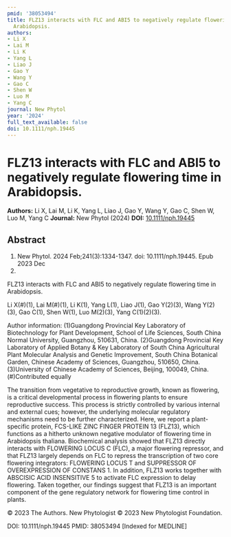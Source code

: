 ```yaml
---
pmid: '38053494'
title: FLZ13 interacts with FLC and ABI5 to negatively regulate flowering time in
  Arabidopsis.
authors:
- Li X
- Lai M
- Li K
- Yang L
- Liao J
- Gao Y
- Wang Y
- Gao C
- Shen W
- Luo M
- Yang C
journal: New Phytol
year: '2024'
full_text_available: false
doi: 10.1111/nph.19445
---
```


# FLZ13 interacts with FLC and ABI5 to negatively regulate flowering time in Arabidopsis.
**Authors:** Li X, Lai M, Li K, Yang L, Liao J, Gao Y, Wang Y, Gao C, Shen W, Luo M, Yang C
**Journal:** New Phytol (2024)
**DOI:** [10.1111/nph.19445](https://doi.org/10.1111/nph.19445)

## Abstract

1. New Phytol. 2024 Feb;241(3):1334-1347. doi: 10.1111/nph.19445. Epub 2023 Dec
6.

FLZ13 interacts with FLC and ABI5 to negatively regulate flowering time in 
Arabidopsis.

Li X(#)(1), Lai M(#)(1), Li K(1), Yang L(1), Liao J(1), Gao Y(2)(3), Wang 
Y(2)(3), Gao C(1), Shen W(1), Luo M(2)(3), Yang C(1)(2)(3).

Author information:
(1)Guangdong Provincial Key Laboratory of Biotechnology for Plant Development, 
School of Life Sciences, South China Normal University, Guangzhou, 510631, 
China.
(2)Guangdong Provincial Key Laboratory of Applied Botany & Key Laboratory of 
South China Agricultural Plant Molecular Analysis and Genetic Improvement, South 
China Botanical Garden, Chinese Academy of Sciences, Guangzhou, 510650, China.
(3)University of Chinese Academy of Sciences, Beijing, 100049, China.
(#)Contributed equally

The transition from vegetative to reproductive growth, known as flowering, is a 
critical developmental process in flowering plants to ensure reproductive 
success. This process is strictly controlled by various internal and external 
cues; however, the underlying molecular regulatory mechanisms need to be further 
characterized. Here, we report a plant-specific protein, FCS-LIKE ZINC FINGER 
PROTEIN 13 (FLZ13), which functions as a hitherto unknown negative modulator of 
flowering time in Arabidopsis thaliana. Biochemical analysis showed that FLZ13 
directly interacts with FLOWERING LOCUS C (FLC), a major flowering repressor, 
and that FLZ13 largely depends on FLC to repress the transcription of two core 
flowering integrators: FLOWERING LOCUS T and SUPPRESSOR OF OVEREXPRESSION OF 
CONSTANS 1. In addition, FLZ13 works together with ABSCISIC ACID INSENSITIVE 5 
to activate FLC expression to delay flowering. Taken together, our findings 
suggest that FLZ13 is an important component of the gene regulatory network for 
flowering time control in plants.

© 2023 The Authors. New Phytologist © 2023 New Phytologist Foundation.

DOI: 10.1111/nph.19445
PMID: 38053494 [Indexed for MEDLINE]
